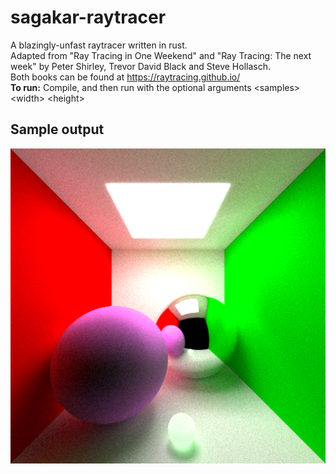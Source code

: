 # sagakar-raytracer
A blazingly-unfast raytracer written in rust.  
Adapted from "Ray Tracing in One Weekend" and "Ray Tracing: The next week" by Peter Shirley, Trevor David Black and Steve Hollasch.  
Both books can be found at https://raytracing.github.io/  
**To run:** Compile, and then run with the optional arguments \<samples\> \<width\> \<height\>  
## Sample output
![Three spheres, one glowing green, in a Cornell box!](sample.png "Funny Cornell box")
